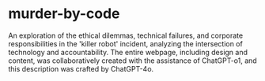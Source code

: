 # murder-by-code
An exploration of the ethical dilemmas, technical failures, and corporate responsibilities in the 'killer robot' incident, analyzing the intersection of technology and accountability. The entire webpage, including design and content, was collaboratively created with the assistance of ChatGPT-o1, and this description was crafted by ChatGPT-4o.
